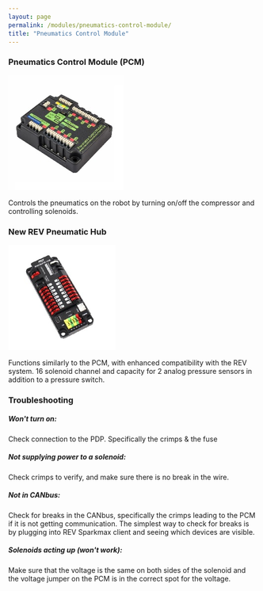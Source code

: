 ```yaml
---
layout: page
permalink: /modules/pneumatics-control-module/
title: "Pneumatics Control Module"
---
```

### Pneumatics Control Module (PCM)
![PCM](/images/pcm1.jpg)

Controls the pneumatics on the robot by turning on/off the compressor and controlling solenoids. 

### New REV Pneumatic Hub
![PH](/images/ph.jpg)

Functions similarly to the PCM, with enhanced compatibility with the REV system.  16 solenoid channel and capacity for 2 analog pressure sensors in addition to a pressure switch.

### Troubleshooting

##### Won't turn on:

Check connection to the PDP. Specifically the crimps & the fuse

##### Not supplying power to a solenoid:

Check crimps to verify, and make sure there is no break in the wire.

##### Not in CANbus:
Check for breaks in the CANbus, specifically the crimps leading to the PCM if it is not getting communication. The simplest way to check for breaks is by plugging into REV Sparkmax client and seeing which devices are visible.

##### Solenoids acting up (won't work):

Make sure that the voltage is the same on both sides of the solenoid and the voltage jumper on the PCM is in the correct spot for the voltage.

